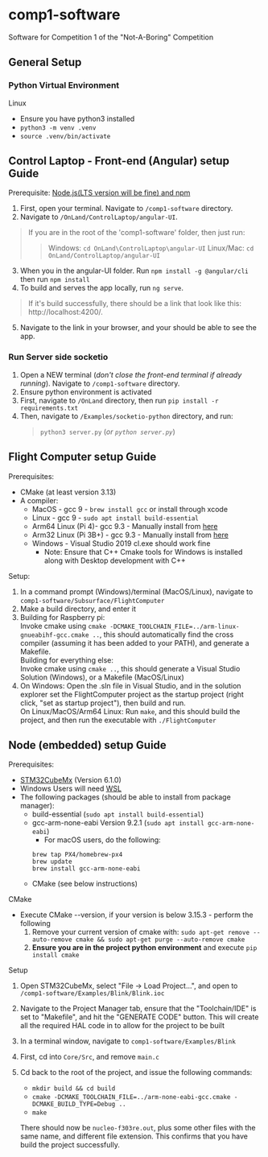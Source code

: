 # comp1-software
Software for Competition 1 of the "Not-A-Boring" Competition

## General Setup
### Python Virtual Environment 

Linux
- Ensure you have python3 installed
- `python3 -m venv .venv` 
- `source .venv/bin/activate`

## Control Laptop - Front-end (Angular) setup Guide
Prerequisite: [Node.js(LTS version will be fine) and npm](https://docs.npmjs.com/downloading-and-installing-node-js-and-npm#using-a-node-version-manager-to-install-node-js-and-npm)

1. First, open your terminal. Navigate to `/comp1-software` directory.
2. Navigate to `/OnLand/ControlLaptop/angular-UI`. 
  > If you are in the root of the 'comp1-software' folder, then just run:
  >> Windows: `cd OnLand\ControlLaptop\angular-UI`
  >> Linux/Mac: `cd OnLand/ControlLaptop/angular-UI`
3. When you in the angular-UI folder. Run `npm install -g @angular/cli` then run `npm install`
4. To build and serves the app locally, run `ng serve`. 
  > If it's build successfully, there should be a link that look like this: http://localhost:4200/. 
5. Navigate to the link in your browser, and your should be able to see the app.

### Run Server side socketio
1. Open a NEW terminal (<em>don't close the front-end terminal if already running</em>).  Navigate to `/comp1-software` directory.
2. Ensure python environment is activated 
3. First, navigate to `/OnLand` directory, then run `pip install -r requirements.txt`
3. Then, navigate to `/Examples/socketio-python` directory, and run:
   > `python3 server.py` (<em>or `python server.py`</em>)

## Flight Computer setup Guide
Prerequisites:
 - CMake (at least version 3.13)
 - A compiler:
   - MacOS - gcc 9 - `brew install gcc` or install through xcode
   - Linux - gcc 9 - `sudo apt install build-essential`
   - Arm64 Linux (Pi 4)- gcc 9.3 - Manually install from [here](https://github.com/abhiTronix/raspberry-pi-cross-compilers/wiki/64-Bit-Cross-Compiler:-Installation-Instructions)
   - Arm32 Linux (Pi 3B+) - gcc 9.3 - Manually install from [here](https://github.com/abhiTronix/raspberry-pi-cross-compilers/wiki/Cross-Compiler:-Installation-Instructions)
   - Windows - Visual Studio 2019 cl.exe should work fine
     - Note: Ensure that C++ Cmake tools for Windows is installed along with Desktop development with C++

Setup:
1. In a command prompt (Windows)/terminal (MacOS/Linux), navigate to `comp1-software/Subsurface/FlightComputer`
2. Make a build directory, and enter it
3. Building for Raspberry pi:  
Invoke cmake using `cmake -DCMAKE_TOOLCHAIN_FILE=../arm-linux-gnueabihf-gcc.cmake ..`, this should automatically find the cross compiler (assuming it has been added to your PATH), and generate a Makefile.  
Building for everything else:  
Invoke cmake using `cmake ..`, this should generate a Visual Studio Solution (Windows), or a Makefile (MacOS/Linux)
4. On Windows: Open the .sln file in Visual Studio, and in the solution explorer set the FlightComputer project as the startup project (right click, "set as startup project"), then build and run.  
On Linux/MacOS/Arm64 Linux: Run `make`, and this should build the project, and then run the executable with `./FlightComputer`


## Node (embedded) setup Guide
Prerequisites:
 - [STM32CubeMx](https://www.st.com/en/development-tools/stm32cubemx.html) (Version 6.1.0)
 - Windows Users will need [WSL](https://docs.microsoft.com/en-us/windows/wsl/install-win10)
 - The following packages (should be able to install from package manager):
   - build-essential (`sudo apt install build-essential`)
   - gcc-arm-none-eabi Version 9.2.1 (`sudo apt install gcc-arm-none-eabi`)
     - For macOS users, do the following:
     ```shell
     brew tap PX4/homebrew-px4
     brew update
     brew install gcc-arm-none-eabi
     ```
   - CMake (see below instructions)

CMake
 - Execute CMake --version, if your version is below 3.15.3 - perform the following
    1. Remove your current version of cmake with: `sudo apt-get remove --auto-remove cmake && sudo apt-get purge --auto-remove cmake` 
    2. **Ensure you are in the project python environment** and execute `pip install cmake` 

Setup
1. Open STM32CubeMx, select "File -> Load Project...", and open to `/comp1-software/Examples/Blink/Blink.ioc`
2. Navigate to the Project Manager tab, ensure that the "Toolchain/IDE" is set to "Makefile", and hit the "GENERATE CODE" button. This will create all the required HAL code in to allow for the project to be built
3. In a terminal window, navigate to `comp1-software/Examples/Blink`
4. First, cd into `Core/Src`, and remove `main.c`
5. Cd back to the root of the project, and issue the following commands:
   - `mkdir build && cd build`
   - `cmake -DCMAKE_TOOLCHAIN_FILE=../arm-none-eabi-gcc.cmake -DCMAKE_BUILD_TYPE=Debug ..`
   - `make`

   There should now be `nucleo-f303re.out`, plus some other files with the same name, and different file extension. This confirms that you have build the project successfully.
